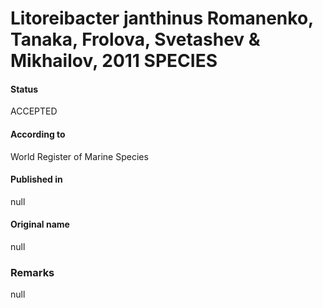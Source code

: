 # Litoreibacter janthinus Romanenko, Tanaka, Frolova, Svetashev & Mikhailov, 2011 SPECIES

#### Status
ACCEPTED

#### According to
World Register of Marine Species

#### Published in
null

#### Original name
null

### Remarks
null